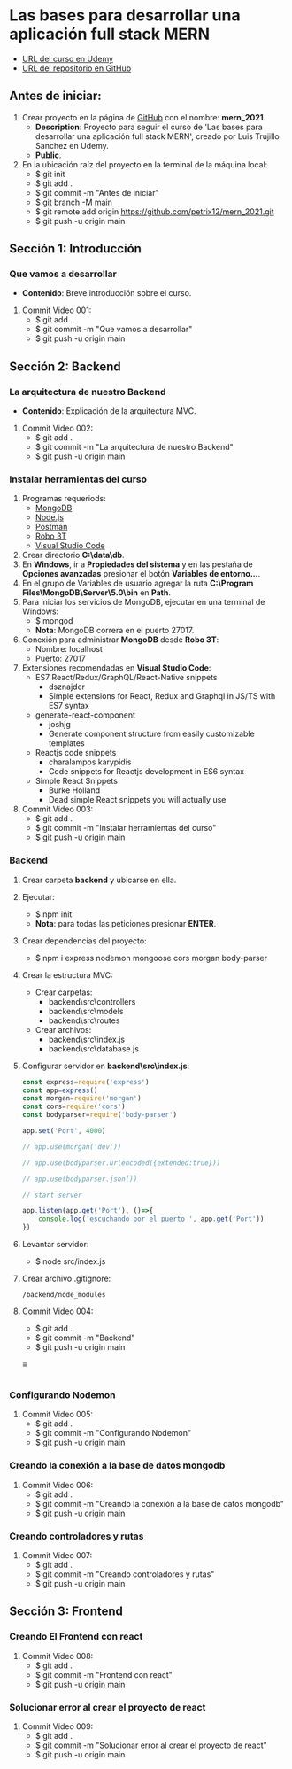 # Las bases para desarrollar una aplicación full stack MERN
+ [URL del curso en Udemy](https://www.udemy.com/course/las-bases-para-desarrollar-una-aplicacion-full-stack-mern/)
+ [URL del repositorio en GitHub](https://github.com/petrix12/mern_2021.git)

## Antes de iniciar:
1. Crear proyecto en la página de [GitHub](https://github.com) con el nombre: **mern_2021**.
    + **Description**: Proyecto para seguir el curso de 'Las bases para desarrollar una aplicación full stack MERN', creado por Luis Trujillo Sanchez en Udemy.
    + **Public**.
2. En la ubicación raíz del proyecto en la terminal de la máquina local:
    + $ git init
    + $ git add .
    + $ git commit -m "Antes de iniciar"
    + $ git branch -M main
    + $ git remote add origin https://github.com/petrix12/mern_2021.git
    + $ git push -u origin main

## Sección 1: Introducción

### Que vamos a desarrollar
+ **Contenido**: Breve introducción sobre el curso.
1. Commit Video 001:
    + $ git add .
    + $ git commit -m "Que vamos a desarrollar"
    + $ git push -u origin main

## Sección 2: Backend

### La arquitectura de nuestro Backend
+ **Contenido**: Explicación de la arquitectura MVC.
1. Commit Video 002:
    + $ git add .
    + $ git commit -m "La arquitectura de nuestro Backend"
    + $ git push -u origin main

### Instalar herramientas del curso
1. Programas requeriods:
    + [MongoDB](https://www.mongodb.com)
    + [Node.js](https://nodejs.org/en)
    + [Postman](https://www.postman.com)
    + [Robo 3T](https://robomongo.org)
    + [Visual Studio Code](https://code.visualstudio.com)
2. Crear directorio **C:\data\db**.
3. En **Windows**, ir a **Propiedades del sistema** y en las pestaña de **Opciones avanzadas** presionar el botón **Variables de entorno...**.
4. En el grupo de Variables de usuario agregar la ruta **C:\Program Files\MongoDB\Server\5.0\bin** en **Path**.
5. Para iniciar los servicios de MongoDB, ejecutar en una terminal de Windows:
    + $ mongod
    + **Nota**: MongoDB correra en el puerto 27017.
6. Conexión para administrar **MongoDB** desde **Robo 3T**:
    + Nombre: localhost
    + Puerto: 27017
7. Extensiones recomendadas en **Visual Studio Code**:
    + ES7 React/Redux/GraphQL/React-Native snippets
        + dsznajder
        + Simple extensions for React, Redux and Graphql in JS/TS with ES7 syntax
    + generate-react-component
        + joshjg
        + Generate component structure from easily customizable templates
    + Reactjs code snippets
        + charalampos karypidis
        + Code snippets for Reactjs development in ES6 syntax
    + Simple React Snippets
        + Burke Holland
        + Dead simple React snippets you will actually use
8. Commit Video 003:
    + $ git add .
    + $ git commit -m "Instalar herramientas del curso"
    + $ git push -u origin main

### Backend
1. Crear carpeta **backend** y ubicarse en ella.
2. Ejecutar:
    + $ npm init
    + **Nota**: para todas las peticiones presionar **ENTER**.
3. Crear dependencias del proyecto:
    + $ npm i express nodemon mongoose cors morgan body-parser
4. Crear la estructura MVC:
    + Crear carpetas:
        + backend\src\controllers
        + backend\src\models
        + backend\src\routes
    + Crear archivos:
        + backend\src\index.js
        + backend\src\database.js
5. Configurar servidor en **backend\src\index.js**:
    ```js
    const express=require('express')
    const app=express()
    const morgan=require('morgan')
    const cors=require('cors')
    const bodyparser=require('body-parser')

    app.set('Port', 4000)

    // app.use(morgan('dev'))

    // app.use(bodyparser.urlencoded({extended:true}))

    // app.use(bodyparser.json())

    // start server

    app.listen(app.get('Port'), ()=>{
        console.log('escuchando por el puerto ', app.get('Port'))
    })
    ```
6. Levantar servidor:
    + $ node src/index.js
7. Crear archivo .gitignore: 
    ```gitignore
    /backend/node_modules
    ```
8. Commit Video 004:
    + $ git add .
    + $ git commit -m "Backend"
    + $ git push -u origin main


    ≡
    ```js
    ```

### Configurando Nodemon

1. Commit Video 005:
    + $ git add .
    + $ git commit -m "Configurando Nodemon"
    + $ git push -u origin main

### Creando la conexión a la base de datos mongodb

1. Commit Video 006:
    + $ git add .
    + $ git commit -m "Creando la conexión a la base de datos mongodb"
    + $ git push -u origin main

### Creando controladores y rutas

1. Commit Video 007:
    + $ git add .
    + $ git commit -m "Creando controladores y rutas"
    + $ git push -u origin main

## Sección 3: Frontend

### Creando El Frontend con react

1. Commit Video 008:
    + $ git add .
    + $ git commit -m "Frontend con react"
    + $ git push -u origin main

### Solucionar error al crear el proyecto de react

1. Commit Video 009:
    + $ git add .
    + $ git commit -m "Solucionar error al crear el proyecto de react"
    + $ git push -u origin main